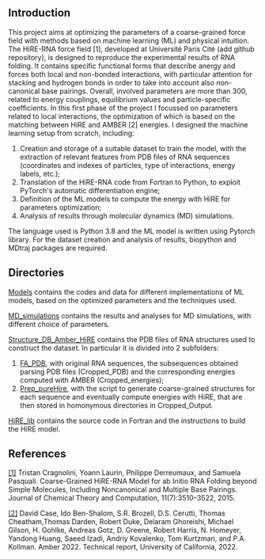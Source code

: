 ## Introduction

This project aims at optimizing the parameters of a coarse-grained force field with methods based on machine learning (ML) and physical intuition. The HiRE-RNA force field [1], developed at Université Paris Cité (add github repository), is designed to reproduce the experimental results of RNA folding. It contains specific functional forms that describe anergy and forces both local and non-bonded interactions, with particular attention for stacking and hydrogen bonds in order to take into account also non-canonical base pairings. Overall, involved parameters are more than 300, related to energy couplings, equilibrium values and particle-specific coefficients.
In this first phase of the project I focussed on parameters related to local interactions, the optimization of which is based on the matching between HiRE and AMBER [2] energies. I designed the machine learning setup from scratch, including:

1. Creation and storage of a suitable dataset to train the model, with the extraction of relevant features from PDB files of RNA sequences (coordinates and indexes of particles, type of interactions, energy labels, etc.);
2. Translation of the HiRE-RNA code from Fortran to Python, to exploit PyTorch's automatic differentiation engine;
3. Definition of the ML models to compute the energy with HiRE for parameters optimization;
4. Analysis of results through molecular dynamics (MD) simulations.

The language used is Python 3.8 and the ML model is written using Pytorch library. For the dataset creation and analysis of results, biopython and MDtraj packages are required.

## Directories

[Models](Models) contains the codes and data for different implementations of ML models, based on the optimized parameters and the techniques used.

[MD_simulations](MD_simulations) contains the results and analyses for MD simulations, with different choice of parameters.

[Structure_DB_Amber_HiRE](Structure_DB_Amber_HiRE) contains the PDB files of RNA structures used to construct the dataset. In particular it is divided into 2 subfolders:

1. [FA_PDB](Structure_DB_Amber_HiRE/FA_PDB), with original RNA sequences, the subsequences obtained parsing PDB files (Cropped_PDB) and the corresponding energies computed with AMBER (Cropped_energies);
2. [Prep_pureHire](Structure_DB_Amber_HiRE/Prep_pureHire), with the script to generate coarse-grained structures for each sequence and eventually compute energies with HiRE, that are then stored in homonymous directories in Cropped_Output.

[HiRE_lib](HiRE_lib) contains the source code in Fortran and the instructions to build the HiRE model.


## References

[[1]](https://pubs.acs.org/doi/abs/10.1021/acs.jctc.5b00200)
Tristan Cragnolini, Yoann Laurin, Philippe Derreumaux, and Samuela Pasquali.
Coarse-Grained HiRE-RNA Model for ab Initio RNA Folding beyond Simple Molecules, Including Noncanonical and Multiple Base Pairings.
Journal of Chemical Theory and Computation,
11(7):3510–3522, 2015.

[[2]](https://ambermd.org/index.php) David Case, Ido Ben-Shalom, S.R. Brozell, D.S. Cerutti, Thomas Cheatham,Thomas Darden, Robert Duke, Delaram Ghoreishi, Michael Gilson, H. Gohlke, Andreas Gotz, D. Greene, Robert Harris, N. Homeyer, Yandong Huang, Saeed Izadi, Andriy Kovalenko, Tom Kurtzman, and P.A. Kollman.
Amber 2022.
Technical report, University of California, 2022.
